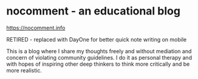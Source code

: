 # nocomment - an educational blog
https://nocomment.info

RETIRED - replaced with DayOne for better quick note writing on mobile

This is a blog where I share my thoughts freely and without mediation and concern of violating community guidelines. I do it as personal therapy and with hopes of inspiring other deep thinkers to think more critically and be more realistic.
